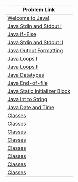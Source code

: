 | Problem Link |
| ------------------|
|[Welcome to Java!](https://www.hackerrank.com/challenges/welcome-to-java/problem?isFullScreen=true)|
|[ Java Stdin and Stdout I](https://www.hackerrank.com/challenges/java-stdin-and-stdout-1/problem?isFullScreen=true)|
|[Java If-Else](https://www.hackerrank.com/challenges/java-if-else/problem?isFullScreen=true)|
|[Java Stdin and Stdout II](https://www.hackerrank.com/challenges/java-stdin-stdout/problem?isFullScreen=true)|
|[Java Output Formatting](https://www.hackerrank.com/challenges/java-output-formatting/problem?isFullScreen=true)|
|[Java Loops I](https://www.hackerrank.com/challenges/java-loops-i/problem?isFullScreen=true)|
|[Java Loops II](https://www.hackerrank.com/challenges/java-loops/problem?isFullScreen=true)|
|[Java Datatypes](https://www.hackerrank.com/challenges/java-datatypes/problem?isFullScreen=true)|
|[Java End-of-file](https://www.hackerrank.com/challenges/java-end-of-file/problem?isFullScreen=true)|
|[Java Static Initializer Block](https://www.hackerrank.com/challenges/java-static-initializer-block/problem?isFullScreen=true)|
|[Java Int to String](https://www.hackerrank.com/challenges/java-int-to-string/problem?isFullScreen=true)|
|[Java Date and Time](https://www.hackerrank.com/challenges/java-date-and-time/problem?isFullScreen=true)|
|[Classes](https://www.hackerrank.com/challenges/classes-objects/problem?isFullScreen=true)|
|[Classes](https://www.hackerrank.com/challenges/classes-objects/problem?isFullScreen=true)|
|[Classes](https://www.hackerrank.com/challenges/classes-objects/problem?isFullScreen=true)|
|[Classes](https://www.hackerrank.com/challenges/classes-objects/problem?isFullScreen=true)|
|[Classes](https://www.hackerrank.com/challenges/classes-objects/problem?isFullScreen=true)|
|[Classes](https://www.hackerrank.com/challenges/classes-objects/problem?isFullScreen=true)|
|[Classes](https://www.hackerrank.com/challenges/classes-objects/problem?isFullScreen=true)|
|[Classes](https://www.hackerrank.com/challenges/classes-objects/problem?isFullScreen=true)|

